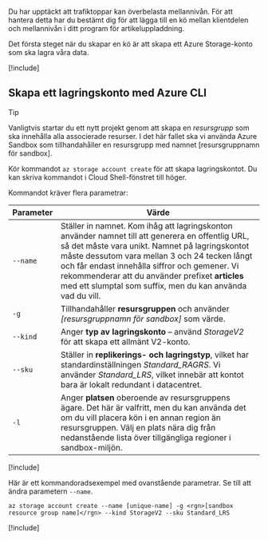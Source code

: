 Du har upptäckt att trafiktoppar kan överbelasta mellannivån. För att hantera detta har du bestämt dig för att lägga till en kö mellan klientdelen och mellannivån i ditt program för artikeluppladdning.

Det första steget när du skapar en kö är att skapa ett Azure Storage-konto som ska lagra våra data.

<!-- Activate the sandbox -->
[!include[](../../../includes/azure-sandbox-activate.md)]

## <a name="create-a-storage-account-with-the-azure-cli"></a>Skapa ett lagringskonto med Azure CLI

> [!TIP] 
> Vanligtvis startar du ett nytt projekt genom att skapa en _resursgrupp_ som ska innehålla alla associerade resurser. I det här fallet ska vi använda Azure Sandbox som tillhandahåller en resursgrupp med namnet <rgn>[resursgruppnamn för sandbox]</rgn>.

Kör kommandot `az storage account create` för att skapa lagringskontot. Du kan skriva kommandot i Cloud Shell-fönstret till höger.

Kommandot kräver flera parametrar:

| Parameter | Värde |
|-----------|-------|
| `--name`  | Ställer in namnet. Kom ihåg att lagringskonton använder namnet till att generera en offentlig URL, så det måste vara unikt. Namnet på lagringskontot måste dessutom vara mellan 3 och 24 tecken långt och får endast innehålla siffror och gemener. Vi rekommenderar att du använder prefixet **articles** med ett slumptal som suffix, men du kan använda vad du vill. |
| `-g`        | Tillhandahåller **resursgruppen** och använder _<rgn>[resursgruppnamn för sandbox]</rgn>_ som värde. |
| `--kind`    | Anger **typ av lagringskonto** – använd _StorageV2_ för att skapa ett allmänt V2-konto. |
| `--sku`     | Ställer in **replikerings- och lagringstyp**, vilket har standardinställningen _Standard_RAGRS_. Vi använder _Standard_LRS_, vilket innebär att kontot bara är lokalt redundant i datacentret. |
| `-l`        | Anger **platsen** oberoende av resursgruppens ägare. Det här är valfritt, men du kan använda det om du vill placera kön i en annan region än resursgruppen. Välj en plats nära dig från nedanstående lista över tillgängliga regioner i sandbox-miljön. |

<!-- Resource selection -->
[!include[](../../../includes/azure-sandbox-regions-first-mention-note.md)]

Här är ett kommandoradsexempel med ovanstående parametrar. Se till att ändra parametern `--name`.

```azurecli
az storage account create --name [unique-name] -g <rgn>[sandbox resource group name]</rgn> --kind StorageV2 --sku Standard_LRS
```

<!-- Paste tip-->
[!include[](../../../includes/azure-cloudshell-copy-paste-tip.md)]
